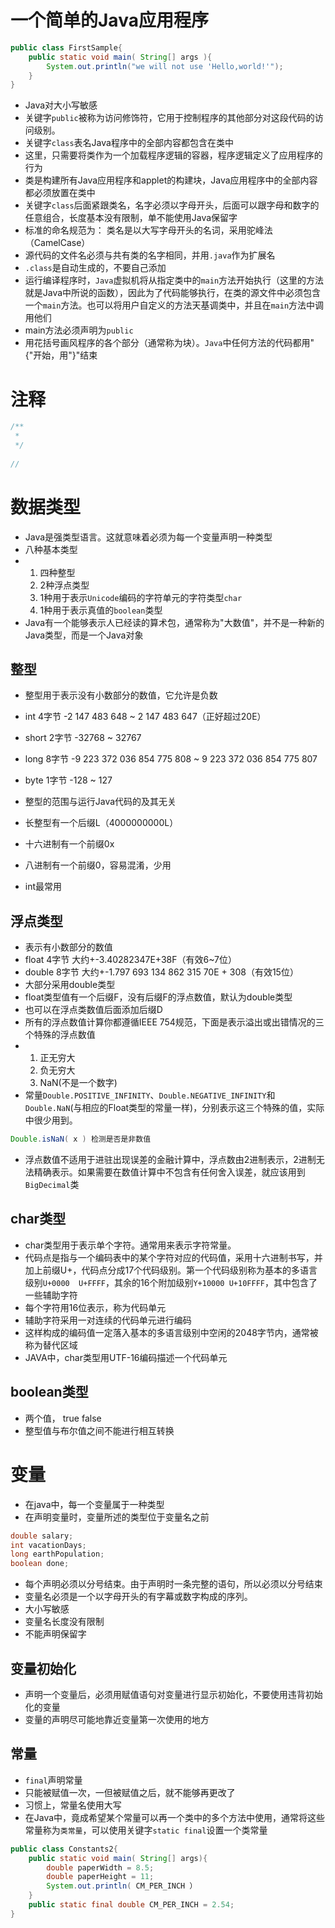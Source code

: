 # 一个简单的Java应用程序
```java
public class FirstSample{
    public static void main( String[] args ){
        System.out.println("we will not use 'Hello,world!'");
    }
}
```
- Java对大小写敏感
- 关键字`public`被称为访问修饰符，它用于控制程序的其他部分对这段代码的访问级别。
- 关键字`class`表名Java程序中的全部内容都包含在类中
- 这里，只需要将类作为一个加载程序逻辑的容器，程序逻辑定义了应用程序的行为
- 类是构建所有Java应用程序和applet的构建块，Java应用程序中的全部内容都必须放置在类中
- 关键字`class`后面紧跟类名，名字必须以字母开头，后面可以跟字母和数字的任意组合，长度基本没有限制，单不能使用Java保留字
- 标准的命名规范为： 类名是以大写字母开头的名词，采用驼峰法（CamelCase）
- 源代码的文件名必须与共有类的名字相同，并用`.java`作为扩展名
- `.class`是自动生成的，不要自己添加
- 运行编译程序时，`Java`虚拟机将从指定类中的`main`方法开始执行（这里的方法就是Java中所说的函数），因此为了代码能够执行，在类的源文件中必须包含一个`main`方法。也可以将用户自定义的方法天基调类中，并且在`main`方法中调用他们
- main方法必须声明为`public`
- 用花括号画风程序的各个部分（通常称为块）。`Java`中任何方法的代码都用"{"开始，用"}"结束

# 注释
```java
/**
 *
 */
 
// 
```

# 数据类型
- Java是强类型语言。这就意味着必须为每一个变量声明一种类型
- 八种基本类型
- 1. 四种整型
  2. 2种浮点类型
  3. 1种用于表示`Unicode`编码的字符单元的字符类型`char`
  4. 1种用于表示真值的`boolean`类型
- Java有一个能够表示人已经读的算术包，通常称为"大数值"，并不是一种新的Java类型，而是一个Java对象

## 整型
- 整型用于表示没有小数部分的数值，它允许是负数
- int     4字节    -2 147 483 648 ~ 2 147 483 647（正好超过20E）
- short   2字节    -32768 ~ 32767
- long    8字节    -9 223 372 036 854 775 808 ~ 9 223 372 036 854 775 807
- byte    1字节    -128 ~ 127

- 整型的范围与运行Java代码的及其无关
- 长整型有一个后缀L（4000000000L）
- 十六进制有一个前缀0x
- 八进制有一个前缀0，容易混淆，少用
- int最常用

## 浮点类型
- 表示有小数部分的数值
- float    4字节 大约+-3.40282347E+38F（有效6~7位）
- double   8字节 大约+-1.797 693 134 862 315 70E + 308（有效15位）
- 大部分采用double类型
- float类型值有一个后缀F，没有后缀F的浮点数值，默认为double类型
- 也可以在浮点类数值后面添加后缀D
- 所有的浮点数值计算你都遵循IEEE 754规范，下面是表示溢出或出错情况的三个特殊的浮点数值
- 1. 正无穷大
  2. 负无穷大
  3. NaN(不是一个数字)
- 常量`Double.POSITIVE_INFINITY`、`Double.NEGATIVE_INFINITY`和`Double.NaN`(与相应的Float类型的常量一样)，分别表示这三个特殊的值，实际中很少用到。
```java
Double.isNaN( x ) 检测是否是非数值
```
- 浮点数值不适用于进驻出现误差的金融计算中，浮点数由2进制表示，2进制无法精确表示。如果需要在数值计算中不包含有任何舍入误差，就应该用到`BigDecimal`类

## char类型
- char类型用于表示单个字符。通常用来表示字符常量。
- 代码点是指与一个编码表中的某个字符对应的代码值，采用十六进制书写，并加上前缀U+，代码点分成17个代码级别。第一个代码级别称为基本的多语言级别`U+0000  U+FFFF`，其余的16个附加级别`Y+10000 U+10FFFF`，其中包含了一些辅助字符
- 每个字符用16位表示，称为代码单元
- 辅助字符采用一对连续的代码单元进行编码
- 这样构成的编码值一定落入基本的多语言级别中空闲的2048字节内，通常被称为替代区域
- JAVA中，char类型用UTF-16编码描述一个代码单元

## boolean类型
- 两个值， true  false
- 整型值与布尔值之间不能进行相互转换

# 变量
- 在java中，每一个变量属于一种类型
- 在声明变量时，变量所述的类型位于变量名之前
```java
double salary;
int vacationDays;
long earthPopulation;
boolean done;
```
- 每个声明必须以分号结束。由于声明时一条完整的语句，所以必须以分号结束
- 变量名必须是一个以字母开头的有字幕或数字构成的序列。
- 大小写敏感
- 变量名长度没有限制
- 不能声明保留字

## 变量初始化
- 声明一个变量后，必须用赋值语句对变量进行显示初始化，不要使用违背初始化的变量
- 变量的声明尽可能地靠近变量第一次使用的地方

## 常量
- `final`声明常量
- 只能被赋值一次，一但被赋值之后，就不能够再更改了
- 习惯上，常量名使用大写
- 在Java中，竟成希望某个常量可以再一个类中的多个方法中使用，通常将这些常量称为`类常量`，可以使用关键字`static final`设置一个类常量
```java
public class Constants2{
    public static void main( String[] args){
        double paperWidth = 8.5;
        double paperHeight = 11;
        System.out.println( CM_PER_INCH ）
    }
    public static final double CM_PER_INCH = 2.54;
}
```
